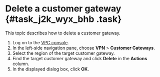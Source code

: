 # Delete a customer gateway {#task_j2k_wyx_bhb .task}

This topic describes how to delete a customer gateway.

1.  Log on to the [VPC console](https://partners-intl.aliyun.com/login-required#/vpc). 
2.  In the left-side navigation pane, choose **VPN** \> **Customer Gateways**. 
3.  Select the region of the target customer gateway. 
4.  Find the target customer gateway and click **Delete** in the **Actions** column. 
5.  In the displayed dialog box, click **OK**. 

